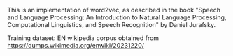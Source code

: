 This is an implementation of word2vec, as described in the book "Speech and Language Processing: An Introduction to Natural Language Processing, Computational Linguistics, and Speech Recognition" by Daniel Jurafsky. 

Training dataset: EN wikipedia corpus obtained from https://dumps.wikimedia.org/enwiki/20231220/